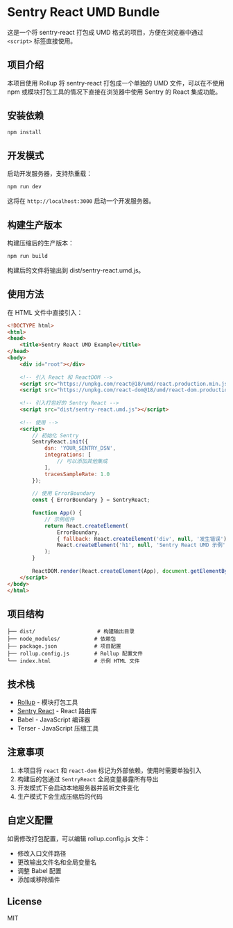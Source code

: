 # Sentry React UMD Bundle

这是一个将 sentry-react 打包成 UMD 格式的项目，方便在浏览器中通过 `<script>` 标签直接使用。

## 项目介绍

本项目使用 Rollup 将 sentry-react 打包成一个单独的 UMD 文件，可以在不使用 npm 或模块打包工具的情况下直接在浏览器中使用 Sentry 的 React 集成功能。

## 安装依赖

```bash
npm install
```

## 开发模式

启动开发服务器，支持热重载：

```bash
npm run dev
```

这将在 `http://localhost:3000` 启动一个开发服务器。

## 构建生产版本

构建压缩后的生产版本：

```bash
npm run build
```

构建后的文件将输出到 dist/sentry-react.umd.js。

## 使用方法

在 HTML 文件中直接引入：

```html
<!DOCTYPE html>
<html>
<head>
    <title>Sentry React UMD Example</title>
</head>
<body>
    <div id="root"></div>
    
    <!-- 引入 React 和 ReactDOM -->
    <script src="https://unpkg.com/react@18/umd/react.production.min.js"></script>
    <script src="https://unpkg.com/react-dom@18/umd/react-dom.production.min.js"></script>
    
    <!-- 引入打包好的 Sentry React -->
    <script src="dist/sentry-react.umd.js"></script>
    
    <!-- 使用 -->
    <script>
        // 初始化 Sentry
        SentryReact.init({
            dsn: 'YOUR_SENTRY_DSN',
            integrations: [
                // 可以添加其他集成
            ],
            tracesSampleRate: 1.0
        });
        
        // 使用 ErrorBoundary
        const { ErrorBoundary } = SentryReact;
        
        function App() {
            // 示例组件
            return React.createElement(
                ErrorBoundary,
                { fallback: React.createElement('div', null, '发生错误') },
                React.createElement('h1', null, 'Sentry React UMD 示例')
            );
        }
        
        ReactDOM.render(React.createElement(App), document.getElementById('root'));
    </script>
</body>
</html>
```

## 项目结构

```
├── dist/                    # 构建输出目录
├── node_modules/           # 依赖包
├── package.json            # 项目配置
├── rollup.config.js        # Rollup 配置文件
└── index.html              # 示例 HTML 文件
```

## 技术栈

- [Rollup](https://rollupjs.org/) - 模块打包工具
- [Sentry React](https://reactrouter.com/) - React 路由库
- Babel - JavaScript 编译器
- Terser - JavaScript 压缩工具

## 注意事项

1. 本项目将 `react` 和 `react-dom` 标记为外部依赖，使用时需要单独引入
2. 构建后的包通过 `SentryReact` 全局变量暴露所有导出
3. 开发模式下会启动本地服务器并监听文件变化
4. 生产模式下会生成压缩后的代码

## 自定义配置

如需修改打包配置，可以编辑 rollup.config.js 文件：

- 修改入口文件路径
- 更改输出文件名和全局变量名
- 调整 Babel 配置
- 添加或移除插件

## License

MIT